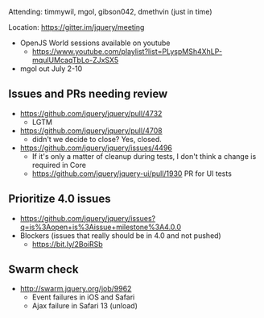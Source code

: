 Attending: timmywil, mgol, gibson042, dmethvin (just in time)

Location: https://gitter.im/jquery/meeting

* OpenJS World sessions available on youtube
	- https://www.youtube.com/playlist?list=PLyspMSh4XhLP-mqulUMcaqTbLo-ZJxSX5
* mgol out July 2-10

## Issues and PRs needing review
* https://github.com/jquery/jquery/pull/4732
	- LGTM
* https://github.com/jquery/jquery/pull/4708
	- didn't we decide to close? Yes, closed.
* https://github.com/jquery/jquery/issues/4496
	- If it's only a matter of cleanup during tests, I don't think a change is required in Core
	- https://github.com/jquery/jquery-ui/pull/1930 PR for UI tests

## Prioritize 4.0 issues
* https://github.com/jquery/jquery/issues?q=is%3Aopen+is%3Aissue+milestone%3A4.0.0
* Blockers (issues that really should be in 4.0 and not pushed)
	- https://bit.ly/2BoiRSb 

## Swarm check
* http://swarm.jquery.org/job/9962
	- Event failures in iOS and Safari
	- Ajax failure in Safari 13 (unload)
